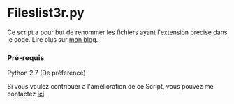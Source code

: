 # Fileslist3r.py
Ce script a pour but de renommer les fichiers ayant l'extension precise dans le code. Lire plus sur [mon blog](https://0patch.github.io/2017/07/01/Comment-se-proteger-contre-NotPetya/).

### Pré-requis
Python 2.7 (De préference)

Si vous voulez contribuer a l'amélioration de ce Script, vous pouvez me contactez [ici](mailto:0patch@protonmail.com).
